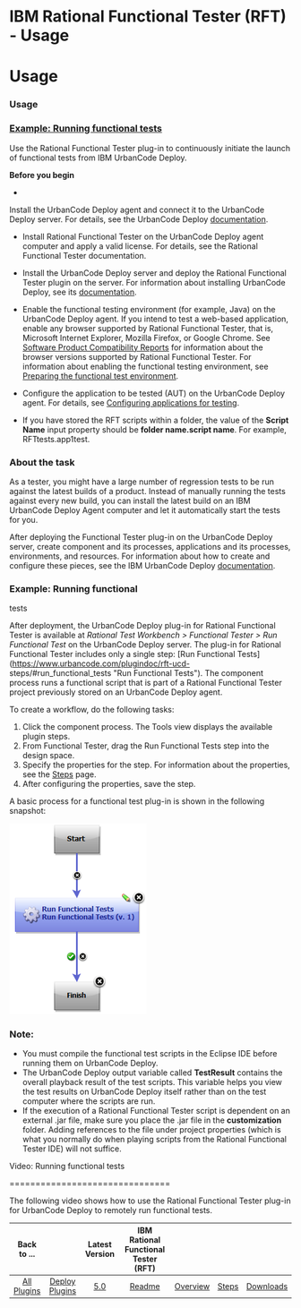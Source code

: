 
IBM Rational Functional Tester (RFT) - Usage
============================================

# Usage



### Usage




 


### [Example: Running functional tests](#component_process_run)


Use the Rational Functional Tester 
plug-in to continuously initiate the launch of functional tests from IBM UrbanCode Deploy.


**Before you begin**


* 
Install the UrbanCode Deploy agent and connect it to the UrbanCode Deploy server. For details, see the UrbanCode Deploy 
[documentation](http://www-01.ibm.com/support/knowledgecenter/SS4GSP/ucd_welcome.html).
* Install Rational Functional 
Tester on the UrbanCode Deploy agent computer and apply a valid license. For details, see the Rational Functional Tester
 documentation.
* Install the UrbanCode Deploy server and deploy the Rational Functional Tester plugin on the server. 
For information about installing UrbanCode Deploy, see its 
[documentation](http://www-01.ibm.com/support/knowledgecenter/SS4GSP/ucd_welcome.html).
* Enable the functional testing 
environment (for example, Java) on the UrbanCode Deploy agent. If you intend to test a web-based application, enable any
 browser supported by Rational Functional Tester, that is, Microsoft Internet Explorer, Mozilla Firefox, or Google 
Chrome. See [Software Product Compatibility 
Reports](http://www-969.ibm.com/software/reports/compatibility/clarity/index.html) for information about the browser 
versions supported by Rational Functional Tester. For information about enabling the functional testing environment, see
 [Preparing the functional test 
environment](http://www-01.ibm.com/support/knowledgecenter/SSBLQQ_8.6.0/com.ibm.rational.test.ft.doc/topics/t_preparerft.html).

* Configure the application to be tested (AUT) on the UrbanCode Deploy agent. For details, see [Configuring 
applications for 
testing](http://www-01.ibm.com/support/knowledgecenter/SSBLQQ_8.6.0/com.ibm.rational.test.ft.doc/topics/ConfiguringAppsTesting.html).

* If you have stored the RFT scripts within a folder, the value of the **Script Name** input property should be 
**folder name.script name**. For example, RFTtests.app1test.


### About the task


As a tester, you might have a large 
number of regression tests to be run against the latest builds of a product. Instead of manually running the tests 
against every new build, you can install the latest build on an IBM UrbanCode Deploy Agent computer and let it 
automatically start the tests for you.


 After deploying the Functional Tester plug-in on the UrbanCode Deploy server, 
create component and its processes, applications and its processes, environments, and resources. For information about 
how to create and configure these pieces, see the IBM UrbanCode Deploy 
[documentation](http://www.ibm.com/support/knowledgecenter/SS4GSP/ucd_welcome.html).


### Example: Running functional 
tests


After deployment, the UrbanCode Deploy plug-in for Rational Functional Tester is available at *Rational Test 
Workbench > Functional Tester > Run Functional Test* on the UrbanCode Deploy server. The plug-in for Rational Functional
 Tester includes only a single step: [Run Functional Tests](https://www.urbancode.com/plugindoc/rft-ucd-
steps/#run_functional_tests "Run Functional Tests"). The component process runs a functional script that is part of a 
Rational Functional Tester project previously stored on an UrbanCode Deploy agent.


To create a workflow, do the 
following tasks:


1. Click the component process. The Tools view displays the available plugin steps.
2. From 
Functional Tester, drag the Run Functional Tests step into the design space.
3. Specify the properties for the step. For
 information about the properties, see the [Steps](https://www.urbancode.com/plugindoc/rft-ucd-steps) page.
4. After 
configuring the properties, save the step.


A basic process for a functional test plug-in is shown in the following 
snapshot:


[![Run functional tests basic flow](rft_basic_flow.png)](rft_basic_flow.png)


### Note:


* You must 
compile the functional test scripts in the Eclipse IDE before running them on UrbanCode Deploy.
* The UrbanCode Deploy 
output variable called **TestResult** contains the overall playback result of the test scripts. This variable helps you 
view the test results on UrbanCode Deploy itself rather than on the test computer where the scripts are run.
* If the 
execution of a Rational Functional Tester script is dependent on an external .jar file, make sure you place the .jar 
file in the **customization** folder. Adding references to the file under project properties (which is what you normally
 do when playing scripts from the Rational Functional Tester IDE) will not suffice.



Video: Running functional tests

===============================


The following video shows how to use the Rational Functional Tester plug-in for 
UrbanCode Deploy to remotely run functional tests.





|Back to ...||Latest Version|IBM Rational Functional Tester (RFT) ||||
| :---: | :---: | :---: | :---: | :---: | :---: | :---: |
|[All Plugins](../../index.md)|[Deploy Plugins](../README.md)|[5.0](https://raw.githubusercontent.com/UrbanCode/IBM-UCD-PLUGINS/main/files/RFT-UCD/RFT-UCD-5.0.zip)|[Readme](README.md)|[Overview](overview.md)|[Steps](steps.md)|[Downloads](downloads.md)|
